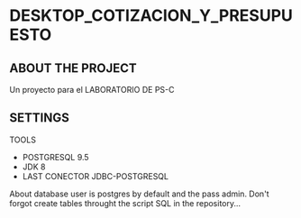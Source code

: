 # DESKTOP_COTIZACION_Y_PRESUPUESTO
## ABOUT THE PROJECT
Un proyecto para el LABORATORIO DE PS-C

## SETTINGS
TOOLS
- POSTGRESQL 9.5
- JDK 8
- LAST CONECTOR JDBC-POSTGRESQL

About database user is postgres by default and the pass admin. Don't forgot create tables throught the script SQL in the repository... 
